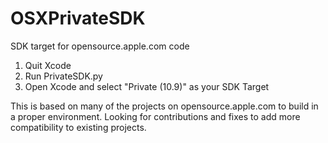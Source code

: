 OSXPrivateSDK
=============

SDK target for opensource.apple.com code

1. Quit Xcode
2. Run PrivateSDK.py 
3. Open Xcode and select "Private (10.9)" as your SDK Target


This is based on many of the projects on opensource.apple.com to build in a proper environment. 
Looking for contributions and fixes to add more compatibility to existing projects.
